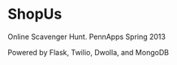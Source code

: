 # ShopUs
Online Scavenger Hunt. PennApps Spring 2013

Powered by Flask, Twilio, Dwolla, and MongoDB
